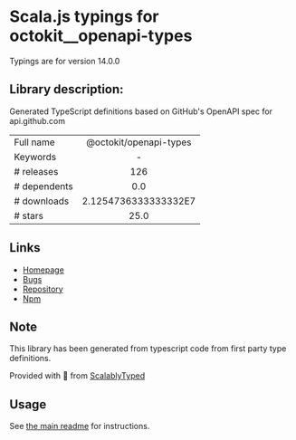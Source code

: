 
# Scala.js typings for octokit__openapi-types

Typings are for version 14.0.0

## Library description:
Generated TypeScript definitions based on GitHub's OpenAPI spec for api.github.com

|                    |                 |
| ------------------ | :-------------: |
| Full name          | @octokit/openapi-types |
| Keywords           | - |
| # releases         | 126 |
| # dependents       | 0.0 |
| # downloads        | 2.1254736333333332E7 |
| # stars            | 25.0 |

## Links
- [Homepage](https://github.com/octokit/openapi-types.ts#readme)
- [Bugs](https://github.com/octokit/openapi-types.ts/issues)
- [Repository](https://github.com/octokit/openapi-types.ts)
- [Npm](https://www.npmjs.com/package/%40octokit%2Fopenapi-types)
    


## Note
This library has been generated from typescript code from first party type definitions.

Provided with :purple_heart: from [ScalablyTyped](https://github.com/oyvindberg/ScalablyTyped)

## Usage
See [the main readme](../../readme.md) for instructions.


